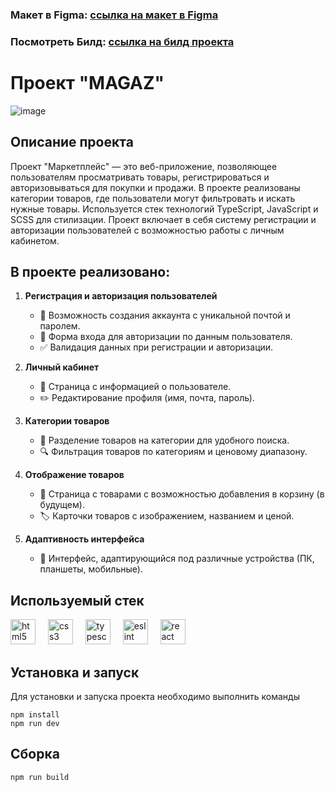 ### Макет в Figma: [ссылка на макет в Figma](https://www.figma.com/design/wqYNy5SDvHjTI6d2tM7Kbv/Задание-React?node-id=611-216549&node-type=symbol&t=ceFdBpWdqqgxHiuH-0)

### Посмотреть Билд: [ссылка на билд проекта](https://markt-frontend-project-git-fe-020582-vasiliys-projects-c202e302.vercel.app/)

# Проект "MAGAZ"

![image](https://github.com/user-attachments/assets/40cf6a35-1685-4091-8cc6-7c28b0845787)

## Описание проекта

Проект "Маркетплейс" — это веб-приложение, позволяющее пользователям просматривать товары, регистрироваться и авторизовываться для покупки и продажи. В проекте реализованы категории товаров, где пользователи могут фильтровать и искать нужные товары. Используется стек технологий TypeScript, JavaScript и SCSS для стилизации. Проект включает в себя систему регистрации и авторизации пользователей с возможностью работы с личным кабинетом.

## В проекте реализовано:

1. **Регистрация и авторизация пользователей**

   - 📝 Возможность создания аккаунта с уникальной почтой и паролем.
   - 🔐 Форма входа для авторизации по данным пользователя.
   - ✅ Валидация данных при регистрации и авторизации.

2. **Личный кабинет**
   - 👤 Страница с информацией о пользователе.
   - ✏️ Редактирование профиля (имя, почта, пароль).
3. **Категории товаров**

   - 📂 Разделение товаров на категории для удобного поиска.
   - 🔍 Фильтрация товаров по категориям и ценовому диапазону.

4. **Отображение товаров**

   - 🛒 Страница с товарами с возможностью добавления в корзину (в будущем).
   - 🏷️ Карточки товаров с изображением, названием и ценой.

5. **Адаптивность интерфейса**
   - 📱 Интерфейс, адаптирующийся под различные устройства (ПК, планшеты, мобильные).

## Используемый стек

<div align="left">
  <img src="https://cdn.jsdelivr.net/gh/devicons/devicon/icons/html5/html5-original.svg" height="40" alt="html5 logo"  />
  <img width="12" />
  <img src="https://cdn.jsdelivr.net/gh/devicons/devicon/icons/css3/css3-original.svg" height="40" alt="css3 logo"  />
  <img width="12" />
  <img src="https://cdn.jsdelivr.net/gh/devicons/devicon/icons/typescript/typescript-original.svg" height="40" alt="typescript logo"  />
  <img width="12" />
  <img src="https://cdn.jsdelivr.net/gh/devicons/devicon/icons/eslint/eslint-original.svg" height="40" alt="eslint logo"  />
  <img width="12" />
  <img src="https://cdn.jsdelivr.net/gh/devicons/devicon/icons/react/react-original.svg" height="40" alt="react logo"  />
  <img width="12" />
</div>

## Установка и запуск

Для установки и запуска проекта необходимо выполнить команды

```
npm install
npm run dev
```

## Сборка

```
npm run build
```

